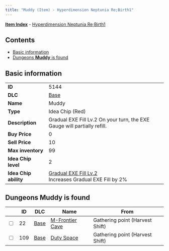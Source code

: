 ```yaml
---
title: "Muddy (Item) - Hyperdimension Neptunia Re;Birth1"
---
```


[**Item Index**](/neptunia/rb1/item/index.html) - [Hyperdimension Neptunia Re;Birth1](/neptunia/rb1)

## Contents

- [Basic information](#basic-information)
- [Dungeons **Muddy** is found](#dungeons-muddy-is-found)

## Basic information

|   |   |
| -- | -- |
| **ID** | 5144 |
| **DLC** | [Base](/neptunia/rb1/dlc/1-base.html) |
| **Name** | Muddy |
| **Type** | Idea Chip (Red) |
| **Description** | Gradual EXE Fill Lv.2 On your turn, the EXE Gauge will partially refill. |
| **Buy Price** | 0 |
| **Sell Price** | 10 |
| **Max inventory** | 99 |
| **Idea Chip level** | 2 |
| **Idea Chip ability** | [Gradual EXE Fill Lv.2](/neptunia/rb1/ability/1-9643-gradual-exe-fill-lv-2.html)<br />Increases Gradual EXE Fill by 2% |

## Dungeons **Muddy** is found

|    | ID | DLC | Name | From |
| -- | -- | --- | ---- | ---- |
| <input type="checkbox" id="rb1-dungeon-1-22" class="trackbox" /> | 22 | [Base](/neptunia/rb1/dlc/1-base.html) | [M-Frontier Cave](/neptunia/rb1/dungeon/1-22-m-frontier-cave.html) | Gathering point (Harvest Shift) |
| <input type="checkbox" id="rb1-dungeon-1-109" class="trackbox" /> | 109 | [Base](/neptunia/rb1/dlc/1-base.html) | [Duty Space](/neptunia/rb1/dungeon/1-109-duty-space.html) | Gathering point (Harvest Shift) |